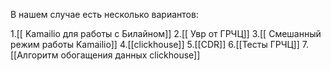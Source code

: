 В нашем случае есть несколько вариантов:


1.[[ Kamailio для работы с Билайном]]
2.[[ Увр от ГРЧЦ]]
3.[[ Смешанный режим работы Kamailio]]
4.[[clickhouse]]
5.[[CDR]]
6.[[Тесты ГРЧЦ]]
7.[[Алгоритм обогащения данных clickhouse]]


